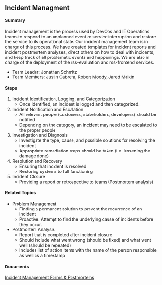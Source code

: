 ## Incident Managment

#### Summary
Incident management is the process used by DevOps and IT Operations teams to respond to an unplanned event or service interruption and restore the service to its operational state. Our incident management team is in charge of this process. We have created templates for incident reports and incident postmortem analyses, direct others on how to deal with incidents, and keep track of all problematic events and happenings. We are also in charge of the deployment of the rss-evaluation and rss-frontend services.
* Team Leader: Jonathan Schmitz
* Team Members: Justin Cabrera, Robert Moody, Jared Malkin

#### Steps
1. Incident Identification, Logging, and Categorization
    * Once identified, an incident is logged and then categorized.
2. Incident Notification and Escalation
    * All relevant people (customers, stakeholders, developers) should be notified
    * Depending on the category, an incident may need to be escalated to the proper people
3. Investigation and Diagnosis
    * Investigate the type, cause, and possible solutions for resolving the incident
    * Appropriate remediation steps should be taken (i.e. lessening the damage done)
4. Resolution and Recovery
    * Ensuring that incident is resolved
    * Restoring systems to full functioning
5. Incident Closure
    * Providing a report or retrospective to teams (Postmortem analysis)

#### Related Topics
* Problem Management
  * Finding a permanent solution to prevent the recurrence of an incident
  * Proactive. Attempt to find the underlying cause of incidents before they occur.
* Postmortem Analysis
  * Report that is completed after incident closure
  * Should include what went wrong (should be fixed) and what went well (should be repeated)
  * Includes list of action items with the name of the person responsible as well as a timestamp

#### Documents
[Incident Management Forms & Postmortems](https://drive.google.com/drive/folders/1Wp5QiY1tNlLrXotbhTkL2XD7dkxas4VT?usp=sharing)
